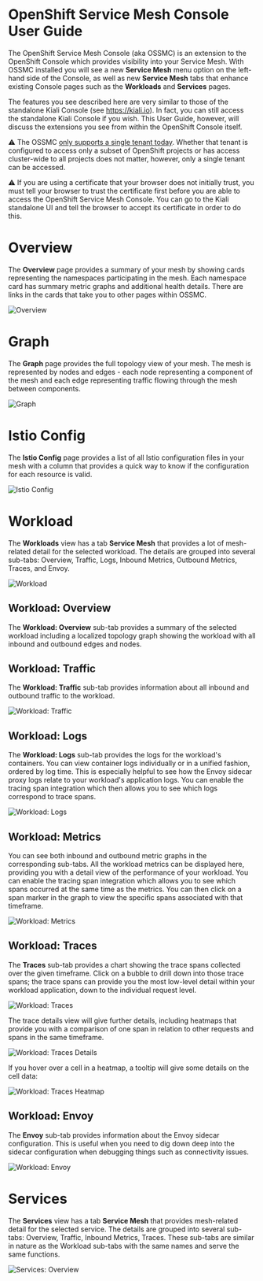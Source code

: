# OpenShift Service Mesh Console User Guide

The OpenShift Service Mesh Console (aka OSSMC) is an extension to the OpenShift Console which provides visibility into your Service Mesh. With OSSMC installed you will see a new **Service Mesh** menu option on the left-hand side of the Console, as well as new **Service Mesh** tabs that enhance existing Console pages such as the **Workloads** and **Services** pages.

The features you see described here are very similar to those of the standalone Kiali Console (see https://kiali.io). In fact, you can still access the standalone Kiali Console if you wish. This User Guide, however, will discuss the extensions you see from within the OpenShift Console itself.

:warning: The OSSMC [only supports a single tenant today](https://github.com/kiali/openshift-servicemesh-plugin/issues/187). Whether that tenant is configured to access only a subset of OpenShift projects or has access cluster-wide to all projects does not matter, however, only a single tenant can be accessed.

:warning: If you are using a certificate that your browser does not initially trust, you must tell your browser to trust the certificate first before you are able to access the OpenShift Service Mesh Console. You can go to the Kiali standalone UI and tell the browser to accept its certificate in order to do this.

# Overview

The **Overview** page provides a summary of your mesh by showing cards representing the namespaces participating in the mesh. Each namespace card has summary metric graphs and additional health details. There are links in the cards that take you to other pages within OSSMC.

![Overview](20-overview.png)

# Graph

The **Graph** page provides the full topology view of your mesh. The mesh is represented by nodes and edges - each node representing a component of the mesh and each edge representing traffic flowing through the mesh between components.

![Graph](21-graph.png)

# Istio Config

The **Istio Config** page provides a list of all Istio configuration files in your mesh with a column that provides a quick way to know if the configuration for each resource is valid.

![Istio Config](22-istioconfig.png)

# Workload

The **Workloads** view has a tab **Service Mesh** that provides a lot of mesh-related detail for the selected workload. The details are grouped into several sub-tabs: Overview, Traffic, Logs, Inbound Metrics, Outbound Metrics, Traces, and Envoy.

![Workload](23-workload.png)

## Workload: Overview

The **Workload: Overview** sub-tab provides a summary of the selected workload including a localized topology graph showing the workload with all inbound and outbound edges and nodes.

## Workload: Traffic

The **Workload: Traffic** sub-tab provides information about all inbound and outbound traffic to the workload.

![Workload: Traffic](24-workload-traffic.png)

## Workload: Logs

The **Workload: Logs** sub-tab provides the logs for the workload's containers. You can view container logs individually or in a unified fashion, ordered by log time. This is especially helpful to see how the Envoy sidecar proxy logs relate to your workload's application logs. You can enable the tracing span integration which then allows you to see which logs correspond to trace spans.

![Workload: Logs](25-workload-logs.png)

## Workload: Metrics

You can see both inbound and outbound metric graphs in the corresponding sub-tabs. All the workload metrics can be displayed here, providing you with a detail view of the performance of your workload. You can enable the tracing span integration which allows you to see which spans occurred at the same time as the metrics. You can then click on a span marker in the graph to view the specific spans associated with that timeframe.

![Workload: Metrics](26-workload-metrics.png)

## Workload: Traces

The **Traces** sub-tab provides a chart showing the trace spans collected over the given timeframe. Click on a bubble to drill down into those trace spans; the trace spans can provide you the most low-level detail within your workload application, down to the individual request level.

![Workload: Traces](27-workload-traces.png)

The trace details view will give further details, including heatmaps that provide you with a comparison of one span in relation to other requests and spans in the same timeframe.

![Workload: Traces Details](28-workload-traces-details.png)

If you hover over a cell in a heatmap, a tooltip will give some details on the cell data:

![Workload: Traces Heatmap](29-workload-traces-heatmap.png)

## Workload: Envoy

The **Envoy** sub-tab provides information about the Envoy sidecar configuration. This is useful when you need to dig down deep into the sidecar configuration when debugging things such as connectivity issues.

![Workload: Envoy](30-workload-envoy.png)

# Services

The **Services** view has a tab **Service Mesh** that provides mesh-related detail for the selected service. The details are grouped into several sub-tabs: Overview, Traffic, Inbound Metrics, Traces. These sub-tabs are similar in nature as the Workload sub-tabs with the same names and serve the same functions.

![Services: Overview](31-services-overview.png)

